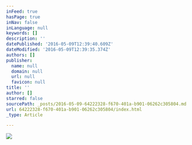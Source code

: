 ```yaml
---
inFeed: true
hasPage: true
inNav: false
inLanguage: null
keywords: []
description: ''
datePublished: '2016-05-09T12:39:40.609Z'
dateModified: '2016-05-09T12:39:35.374Z'
authors: []
publisher:
  name: null
  domain: null
  url: null
  favicon: null
title: ''
author: []
starred: false
sourcePath: _posts/2016-05-09-64222328-f670-401a-b901-06262c305804.md
url: 64222328-f670-401a-b901-06262c305804/index.html
_type: Article

---
```

![](https://the-grid-user-content.s3-us-west-2.amazonaws.com/de66f38b-ddf9-4277-bc7f-fcd1bf2dcfc7.jpg)